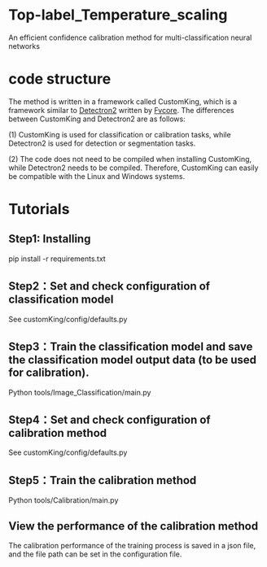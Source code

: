 # Top-label_Temperature_scaling
An efficient confidence calibration method for multi-classification neural networks

# code structure
The method is written in a framework called CustomKing, which is a framework similar to [Detectron2](https://github.com/facebookresearch/detectron2) written by [Fvcore](https://github.com/facebookresearch/fvcore). The differences between CustomKing and Detectron2 are as follows:

(1) CustomKing is used for classification or calibration tasks, while Detectron2 is used for detection or segmentation tasks.

(2) The code does not need to be compiled when installing CustomKing, while Detectron2 needs to be compiled. Therefore, CustomKing can easily be compatible with the Linux and Windows systems.

# Tutorials
## Step1: Installing
  pip install -r requirements.txt  
## Step2：Set and check configuration of classification model
  See customKing/config/defaults.py
## Step3：Train the classification model and save the classification model output data (to be used for calibration).
  Python tools/Image_Classification/main.py
## Step4：Set and check configuration of calibration method
  See customKing/config/defaults.py
## Step5：Train the calibration method
  Python tools/Calibration/main.py
## View the performance of the calibration method
  The calibration performance of the training process is saved in a json file, and the file path can be set in the configuration file.
  


